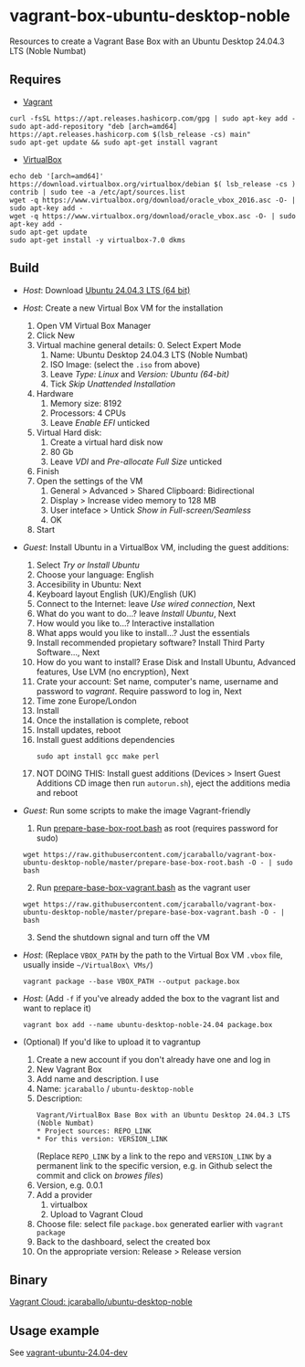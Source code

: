 # vagrant-box-ubuntu-desktop-noble
Resources to create a Vagrant Base Box with an Ubuntu Desktop 24.04.3 LTS (Noble Numbat)

## Requires

* [Vagrant](https://www.vagrantup.com/downloads.html)
```
curl -fsSL https://apt.releases.hashicorp.com/gpg | sudo apt-key add -
sudo apt-add-repository "deb [arch=amd64] https://apt.releases.hashicorp.com $(lsb_release -cs) main"
sudo apt-get update && sudo apt-get install vagrant
```

* [VirtualBox](https://www.virtualbox.org/wiki/Linux_Downloads)
```
echo deb '[arch=amd64]' https://download.virtualbox.org/virtualbox/debian $( lsb_release -cs ) contrib | sudo tee -a /etc/apt/sources.list
wget -q https://www.virtualbox.org/download/oracle_vbox_2016.asc -O- | sudo apt-key add -
wget -q https://www.virtualbox.org/download/oracle_vbox.asc -O- | sudo apt-key add -
sudo apt-get update
sudo apt-get install -y virtualbox-7.0 dkms
```

## Build
* _Host_: Download [Ubuntu 24.04.3 LTS (64 bit)](https://www.ubuntu.com/download/desktop)
* _Host_: Create a new Virtual Box VM for the installation
  1. Open VM Virtual Box Manager
  2. Click New
  3. Virtual machine general details:
     0. Select Expert Mode
     1. Name: Ubuntu Desktop 24.04.3 LTS (Noble Numbat)
     2. ISO Image: (select the `.iso` from above)
     3. Leave _Type: Linux_ and _Version: Ubuntu (64-bit)_
     4. Tick _Skip Unattended Installation_
  5. Hardware
     1. Memory size: 8192
     2. Processors: 4 CPUs
     3. Leave _Enable EFI_ unticked
  6. Virtual Hard disk:
     1. Create a virtual hard disk now
     2. 80 Gb
     3. Leave _VDI_ and _Pre-allocate Full Size_ unticked
  7. Finish
  6. Open the settings of the VM
     1. General > Advanced > Shared Clipboard: Bidirectional
     2. Display > Increase video memory to 128 MB
     3. User inteface > Untick _Show in Full-screen/Seamless_
     4. OK
  10. Start
* _Guest_: Install Ubuntu in a VirtualBox VM, including the guest additions:
  1. Select _Try or Install Ubuntu_
  2. Choose your language: English
  3. Accesibility in Ubuntu: Next
  4. Keyboard layout English (UK)/English (UK)
  5. Connect to the Internet: leave _Use wired connection_, Next
  6. What do you want to do...? leave _Install Ubuntu_, Next
  7. How would you like to...? Interactive installation
  8. What apps would you like to install...? Just the essentials
  9. Install recommended propietary software? Install Third Party Software..., Next
  10. How do you want to install? Erase Disk and Install Ubuntu, Advanced features, Use LVM (no encryption), Next
  11. Crate your account: Set name, computer's name, username and password to _vagrant_. Require password to log in, Next
  12. Time zone Europe/London
  13. Install
  14. Once the installation is complete, reboot
  15. Install updates, reboot
  16. Install guest additions dependencies
      ```
      sudo apt install gcc make perl
      ```
  17. NOT DOING THIS: Install guest additions (Devices > Insert Guest Additions CD image then run `autorun.sh`), eject the additions media and reboot

* _Guest_: Run some scripts to make the image Vagrant-friendly
  1. Run [prepare-base-box-root.bash](prepare-base-box-root.bash) as root (requires password for sudo)
  ```
  wget https://raw.githubusercontent.com/jcaraballo/vagrant-box-ubuntu-desktop-noble/master/prepare-base-box-root.bash -O - | sudo bash
  ```
  2. Run [prepare-base-box-vagrant.bash](prepare-base-box-vagrant.bash) as the vagrant user
  ```
  wget https://raw.githubusercontent.com/jcaraballo/vagrant-box-ubuntu-desktop-noble/master/prepare-base-box-vagrant.bash -O - | bash
  ```
  3. Send the shutdown signal and turn off the VM

* _Host_:
  (Replace `VBOX_PATH` by the path to the Virtual Box VM `.vbox` file, usually inside `~/VirtualBox\ VMs/`)
  ```
  vagrant package --base VBOX_PATH --output package.box
  ```

* _Host_:
  (Add `-f` if you've already added the box to the vagrant list and want to
  replace it)
  ```
  vagrant box add --name ubuntu-desktop-noble-24.04 package.box
  ```

* (Optional) If you'd like to upload it to vagrantup
  1. Create a new account if you don't already have one and log in
  2. New Vagrant Box
  3. Add name and description. I use
    1. Name: `jcaraballo` / `ubuntu-desktop-noble`
    2. Description:
       ```
       Vagrant/VirtualBox Base Box with an Ubuntu Desktop 24.04.3 LTS (Noble Numbat)
       * Project sources: REPO_LINK
       * For this version: VERSION_LINK
       ```
       (Replace `REPO_LINK` by a link to the repo and `VERSION_LINK` by a permanent
       link to the specific version, e.g. in Github select the commit and click
       on _browes files_)
  4. Version, e.g. 0.0.1
  5. Add a provider
     1. virtualbox
     2. Upload to Vagrant Cloud
  6. Choose file: select file `package.box` generated earlier with `vagrant package`
  7. Back to the dashboard, select the created box
  8. On the appropriate version: Release > Release version


## Binary
[Vagrant Cloud: jcaraballo/ubuntu-desktop-noble](https://app.vagrantup.com/jcaraballo/boxes/ubuntu-desktop-noble)

## Usage example
See [vagrant-ubuntu-24.04-dev](https://github.com/jcaraballo/vagrant-ubuntu-24.04-dev)
